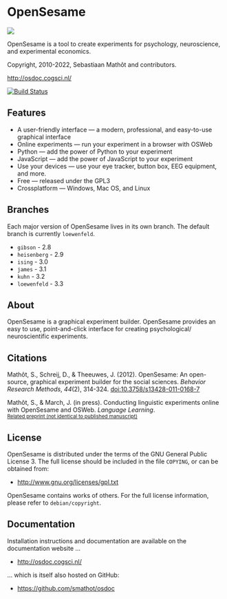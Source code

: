 # OpenSesame

![](https://github.com/open-cogsci/OpenSesame/raw/loewenfeld/opensesame_resources/einstein.png)

OpenSesame is a tool to create experiments for psychology, neuroscience, and experimental economics.

Copyright, 2010-2022, Sebastiaan Mathôt and contributors.

<http://osdoc.cogsci.nl/>

[![Build Status](https://travis-ci.org/smathot/OpenSesame.svg?branch=ising)](https://travis-ci.org/smathot/OpenSesame)

## Features

- A user-friendly interface — a modern, professional, and easy-to-use graphical interface
- Online experiments — run your experiment in a browser with OSWeb
- Python — add the power of Python to your experiment
- JavaScript — add the power of JavaScript to your experiment
- Use your devices — use your eye tracker, button box, EEG equipment, and more.
- Free — released under the GPL3
- Crossplatform — Windows, Mac OS, and Linux


## Branches

Each major version of OpenSesame lives in its own branch. The default branch is currently `loewenfeld`.

- `gibson` - 2.8
- `heisenberg` - 2.9
- `ising` - 3.0
- `james` - 3.1
- `kuhn` - 3.2
- `loewenfeld` - 3.3


## About

OpenSesame is a graphical experiment builder. OpenSesame provides an easy to use, point-and-click interface for creating psychological/ neuroscientific experiments.


## Citations

Mathôt, S., Schreij, D., & Theeuwes, J. (2012). OpenSesame: An open-source, graphical experiment builder for the social sciences. *Behavior Research Methods*, *44*(2), 314-324. [doi:10.3758/s13428-011-0168-7](http://dx.doi.org/doi:10.3758/s13428-011-0168-7)

Mathôt, S., & March, J. (in press). Conducting linguistic experiments online with OpenSesame and OSWeb. *Language Learning*. 
<br /><small>[Related preprint (not identical to published manuscript)](https://doi.org/10.31234/osf.io/wnryc)</small>


## License

OpenSesame is distributed under the terms of the GNU General Public License 3. The full license should be included in the file `COPYING`, or can be obtained from:

- <http://www.gnu.org/licenses/gpl.txt>

OpenSesame contains works of others. For the full license information, please refer to `debian/copyright`.


## Documentation

Installation instructions and documentation are available on the documentation website ...

- <http://osdoc.cogsci.nl/>

... which is itself also hosted on GitHub:

- <https://github.com/smathot/osdoc>

